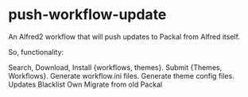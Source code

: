 push-workflow-update
====================

An Alfred2 workflow that will push updates to Packal from Alfred itself.


So, functionality:

Search, Download, Install {workflows, themes}.
Submit {Themes, Workflows}.
    Generate workflow.ini files.
    Generate theme config files.
Updates
    Blacklist
    Own
    Migrate from old Packal